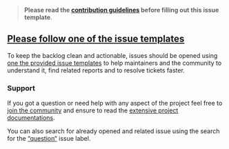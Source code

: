 <!-- Click on the "Preview" tab to render the instructions in a more readable format -->

> **Please read the [contribution guidelines](https://github.com/arcticicestudio/nord-docs/blob/main/CONTRIBUTING.md) before filling out this issue template**.

## [Please follow one of the issue templates](https://github.com/arcticicestudio/nord-docs/issues/new/choose)

To keep the backlog clean and actionable, issues should be opened using [one the provided issue templates](https://github.com/arcticicestudio/nord-docs/issues/new/choose) to help maintainers and the community to understand it, find related reports and to resolve tickets faster.

### Support

If you got a question or need help with any aspect of the project feel free to [join the community](https://nordtheme.com/community) and ensure to read the [extensive project documentations](https://nordtheme.com/docs).

You can also search for already opened and related issue using the search for the [“question“](https://github.com/arcticicestudio/nord-docs/labels/type-question) issue label.

